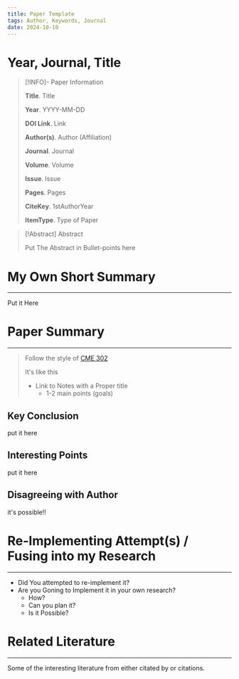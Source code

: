 ```yaml
---
title: Paper Template
tags: Author, Keywords, Journal
date: 2024-10-10
---
```


# Year, Journal, Title

> [!INFO]- Paper Information
>
> **Title**. Title
> 
> **Year**. YYYY-MM-DD
>
> **DOI Link**. Link
>
> **Author(s)**. Author (Affiliation)
>
> **Journal**. Journal
>
> **Volume**. Volume
>
> **Issue**. Issue
>
> **Pages**. Pages
>
> 
> **CiteKey**. 1stAuthorYear
>
> **ItemType**. Type of Paper


> [!Abstract] Abstract
>
> Put The Abstract in Bullet-points here


# My Own Short Summary
---

Put it Here

# Paper Summary
---

> Follow the style of [CME 302](https://ericdarve.github.io/NLA/)
>
> It's like this
> - Link to Notes with a Proper title
>     - 1-2 main points (goals)

## Key Conclusion

put it here

## Interesting Points

put it here

## Disagreeing with Author

it's possible!!

# Re-Implementing Attempt(s) / Fusing into my Research
---

- Did You attempted to re-implement it?
- Are you Goning to Implement it in your own research?
  - How?
  - Can you plan it?
  - Is it Possible?


# Related Literature
---

Some of the interesting literature from either citated by or citations.

